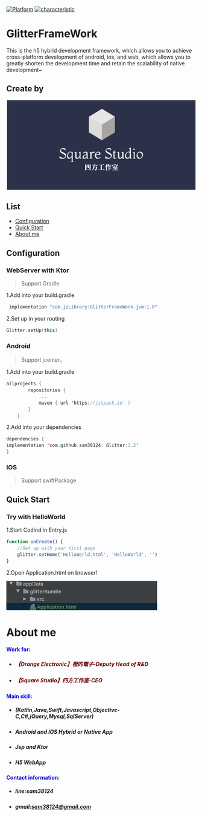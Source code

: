[![Platform](https://img.shields.io/badge/platform-%20Android%20-brightgreen.svg)](https://github.com/sam38124)
[![characteristic](https://img.shields.io/badge/特點-%20輕量級%20%7C%20簡單易用%20%20%7C%20穩定%20-brightgreen.svg)](https://github.com/sam38124)
# GlitterFrameWork
 This is the h5 hybrid development framework, which allows you to achieve cross-platform development of android, ios, and web, which allows you to greatly shorten the development time and retain the scalability of native development~

## Create by

<p align="center"><img width = "500"  src="https://github.com/sam38124/JzFrameWork/blob/master/App%20icon/squarestudio.png?raw=tru"><a name="Use"></a></p>

## List
* [Configuration](#Import)
* [Quick Start](#Use)
* [About me](#About)

<a name="Import"></a>
##  Configuration

### WebServer with Ktor
> Support Gradle<br/>

   1.Add  into your build.gradle 
```kotlin
 implementation "com.jzLibrary:GlitterFrameWork-jvm:1.0"
```
   2.Set up in your routing
```kotlin
Glitter.setUp(this)
```
### Android


> Support jcenter。 <br/>

   1.Add  into your build.gradle 
```kotlin
allprojects {
		repositories {
			...
			maven { url 'https://jitpack.io' }
		}
	}
```

   2.Add into your dependencies

```kotlin
dependencies {
implementation 'com.github.sam38124: Glitter:3.2'
}
```

### IOS

> Support swiftPackage <br/>

<a name="Use"></a>
## Quick Start

### Try with HelloWorld 

1.Start Codind in Entry.js
```javascript
function onCreate() {
    //Set up with your first page
    glitter.setHome('HelloWorld.html', 'HelloWorld', '')
}

```

2.Open Application.html on browser!

<img src='https://github.com/sam38124/PhotoGalary/blob/master/%E6%88%AA%E5%9C%96%202020-12-30%20%E4%B8%8A%E5%8D%8811.49.28.png?raw=true' width = "400" >


<a name="About"></a>
# About me
#### <font color="#0000dd"> Work for: </font><br /> 
+ ##### <font color="#660000">【Orange Electronic】橙的電子-Deputy Head of R&D </font><br /> 
+ ##### <font color="#660000">【Square Studio】四方工作室-CEO </font><br />
#### <font color="#0000dd"> Main skill: </font><br /> 
+ ##### (Kotlin,Java,Swift,Javascript,Objective-C,C#,jQuery,Mysql,SqlServer)
+ ##### Android and IOS Hybrid or Native App<br/>  
+ ##### Jsp and Ktor<br/> 
+ ##### H5 WebApp<br /> 
#### <font color="#0000dd"> Contact information: </font><br /> 
+  ##### line:sam38124<br /> 

+  ##### gmail:sam38124@gmail.com
